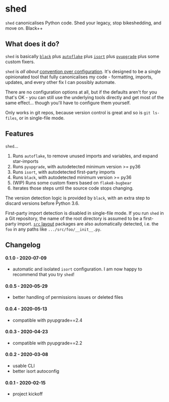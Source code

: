# shed
`shed` canonicalises Python code.  Shed your legacy, stop bikeshedding, and move on.  Black++

## What does it do?
`shed` is basically [`black`](https://pypi.org/project/black/)
plus [`autoflake`](https://pypi.org/project/autoflake/)
plus [`isort`](https://pypi.org/project/isort/)
plus [`pyupgrade`](https://pypi.org/project/pyupgrade/)
plus some custom fixers.

`shed` is *all about* [convention over configuration](https://en.wikipedia.org/wiki/Convention_over_configuration).
It's designed to be a single opinionated tool that fully canonicalises my
code - formatting, imports, updates, and every other fix I can possibly
automate.

There are no configuration options at all, but if the defaults aren't for you
that's OK - you can still use the underlying tools directly and get most of
the same effect... though you'll have to configure them yourself.

Only works in git repos, because version control is great and so is `git ls-files`,
or in single-file mode.

## Features
`shed`...

1. Runs `autoflake`, to remove unused imports and variables, and expand star-imports
2. Runs `pyupgrade`, with autodetected minimum version >= py36
3. Runs `isort`, with autodetected first-party imports
4. Runs `black`, with autodetected minimum version >= py36
5. (WIP) Runs some custom fixers based on `flake8-bugbear`
6. Iterates those steps until the source code stops changing.

The version detection logic is provided by `black`, with an extra step to discard
versions before Python 3.6.

First-party import detection is disabled in single-file mode.  If you run `shed`
in a Git repository, the name of the root directory is assumed to be a
first-party import.  [`src` layout](https://hynek.me/articles/testing-packaging/)
packages are also automatically detected, i.e. the `foo` in any paths like
`.../src/foo/__init__.py`.

## Changelog

#### 0.1.0 - 2020-07-09
- automatic and isolated `isort` configuration.
  I am now happy to recommend that you try `shed`!

#### 0.0.5 - 2020-05-29
- better handling of permissions issues or deleted files

#### 0.0.4 - 2020-05-13
- compatible with pyupgrade==2.4

#### 0.0.3 - 2020-04-23
- compatible with pyupgrade==2.2

#### 0.0.2 - 2020-03-08
- usable CLI
- better isort autoconfig

#### 0.0.1 - 2020-02-15
- project kickoff
